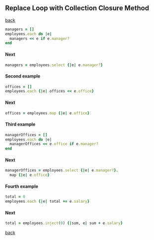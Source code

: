 ## Replace Loop with Collection Closure Method
[back](https://github.com/manelromero/refactoring/blob/master/README.md)
```ruby
managers = []
employees.each do |e|
  managers << e if e.manager?
end
```
#### Next
```ruby
managers = employees.select {|e| e.manager?}
```
#### Second example
```ruby
offices = []
employees.each {|e| offices << e.office}
```
#### Next
```ruby
offices = employees.map {|e| e.office}
```
#### Third example
```ruby
managerOffices = []
employees.each do |e|
  managerOffices << e.office if e.manager?
end
```
#### Next
```ruby
managerOffices = employees.select {|e| e.manager?}.
  map {|e| e.office}
```
#### Fourth example
```ruby
total = 0
employees.each {|e| total += e.salary}
```
#### Next
```ruby
total = employees.inject(0) {|sum, e| sum + e.salary}
```
[back](https://github.com/manelromero/refactoring/blob/master/README.md)
